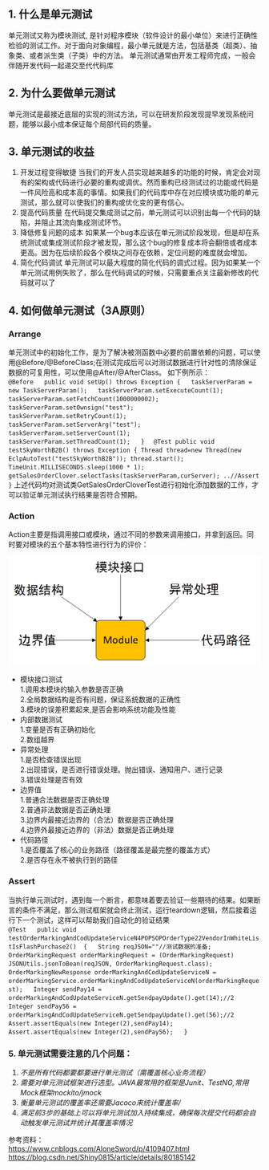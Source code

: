##  1. 什么是单元测试
单元测试又称为模块测试, 是针对程序模块（软件设计的最小单位）来进行正确性检验的测试工作。对于面向对象编程，最小单元就是方法，包括基类（超类）、抽象类、或者派生类（子类）中的方法。  单元测试通常由开发工程师完成，一般会伴随开发代码一起递交至代代码库

## 2. 为什么要做单元测试
单元测试是最接近底层的实现的测试方法，可以在研发阶段发现提早发现系统问题，能够以最小成本保证每个局部代码的质量。  

## 3. 单元测试的收益
1. 开发过程变得敏捷
当我们的开发人员实现越来越多的功能的时候，肯定会对现有的架构或代码进行必要的重构或调优。然而重构已经测试过的功能或代码是一件风险高和成本高的事情。如果我们的代码库中存在对应模块或功能的单元测试，那么就可以使我们的重构或优化变的更有信心。  
2. 提高代码质量
在代码提交集成测试之前，单元测试可以识别出每一个代码的缺陷，并阻止其流向集成测试环节。  
3. 降低修复问题的成本
如果某一个bug本应该在单元测试阶段发现，但是却在系统测试或集成测试阶段才被发现，那么这个bug的修复成本将会翻倍或者成本更高。因为在后续阶段各个模块之间存在依赖，定位问题的难度就会增加。  
4. 简化代码调试
单元测试可以最大程度的简化代码的调式过程。因为如果某一个单元测试用例失败了，那么在代码调试的时候，只需要重点关注最新修改的代码就可以了  

## 4. 如何做单元测试（3A原则）
### Arrange
  单元测试中的初始化工作，是为了解决被测函数中必要的前置依赖的问题，可以使用@Before/@BeforeClass;在测试完成后可以对测试数据进行针对性的清除保证数据的可复用性，可以使用@After/@AfterClass。
如下例所示：  
`
@Before  
public void setUp() throws Exception {  
    taskServerParam = new TaskServerParam();  
    taskServerParam.setExecuteCount(1);  
    taskServerParam.setFetchCount(1000000002);  
    taskServerParam.setOwnsign("test");  
    taskServerParam.setRetryCount(1);  
    taskServerParam.setServerArg("test");  
    taskServerParam.setServerCount(1);  
    taskServerParam.setThreadCount(1);  
}  
`
`
@Test
public void testSkyWorthB2B() throws Exception {
    Thread thread=new Thread(new EclpAutoTest("testSkyWorthB2B"));
    thread.start();
    TimeUnit.MILLISECONDS.sleep(1000 * 1);
    getSalesOrderClover.selectTasks(taskServerParam,curServer);
    ..//Assert
}
`
上述代码均对测试类GetSalesOrderCloverTest进行初始化添加数据的工作，才可以验证单元测试执行结果是否符合预期。

### Action
  Action主要是指调用接口或模块，通过不同的参数来调用接口，并拿到返回。同时要对模块的五个基本特性进行行为的评价：

![unittest 5aspect]( pic/单测5类测试点.png "unittest 5aspect")

* 模块接口测试  
1.调用本模块的输入参数是否正确  
2.全局数据结构是否有问题，保证系统数据的正确性  
3.模块的误差积累起来,是否会影响系统功能及性能  
* 内部数据测试  
1.变量是否有正确初始化  
2.数组越界  
* 异常处理  
1.是否检查错误出现  
2.出现错误，是否进行错误处理。抛出错误、通知用户、进行记录  
3.错误处理是否有效  
* 边界值  
1.普通合法数据是否正确处理  
2.普通非法数据是否正确处理  
3.边界内最接近边界的（合法）数据是否正确处理  
4.边界外最接近边界的（非法）数据是否正确处理  
* 代码路径  
1.是否覆盖了核心的业务路径（路径覆盖是最完整的覆盖方式）    
2.是否存在永不被执行到的路径  

### Assert
  当执行单元测试时，遇到每一个断言，都意味着要去验证一些期待的结果。如果断言的条件不满足，那么测试框架就会终止测试，运行teardown逻辑，然后接着运行下一个测试，这样可以帮助我们自动化的验证结果  
`
    @Test  
    public void testOrderMarkingAndCodUpdateServiceN4POPSOPOrderType22VendorInWhiteListIsFlashPurchase2()  {  
        String reqJSON=""//测试数据的准备;  
        OrderMarkingRequest orderMarkingRequest = (OrderMarkingRequest) JSONUtils.jsonToBean(reqJSON, OrderMarkingRequest.class);  
        OrderMarkingNewResponse orderMarkingAndCodUpdateServiceN = orderMarkingService.orderMarkingAndCodUpdateServiceN(orderMarkingRequest);  
        Integer sendPay14 = orderMarkingAndCodUpdateServiceN.getSendpayUpdate().get(14);//2  
        Integer sendPay56 = orderMarkingAndCodUpdateServiceN.getSendpayUpdate().get(56);//2  
        Assert.assertEquals(new Integer(2),sendPay14);  
        Assert.assertEquals(new Integer(2),sendPay56);  
    }
`  

### 5. 单元测试需要注意的几个问题： 
1. *不是所有代码都要都要进行单元测试（需覆盖核心业务流程）*
2. *需要对单元测试框架进行选型。JAVA最常用的框架是Junit、TestNG,常用Mock框架mockito/jmock*
3. *衡量单元测试的覆盖率还需要Jacoco来统计覆盖率/*
4. *满足前3步的基础上可以将单元测试加入持续集成，确保每次提交代码都会自动触发单元测试并统计其覆盖率情况*  

参考资料：  
https://www.cnblogs.com/AloneSword/p/4109407.html  
https://blog.csdn.net/Shiny0815/article/details/80185142